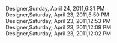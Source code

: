 ﻿Designer,Sunday, April 24, 2011,6:31 PM  Designer,Saturday, April 23, 2011,5:50 PM  Designer,Saturday, April 23, 2011,12:53 PM  Designer,Saturday, April 23, 2011,12:09 PM  Designer,Saturday, April 23, 2011,12:02 PM
